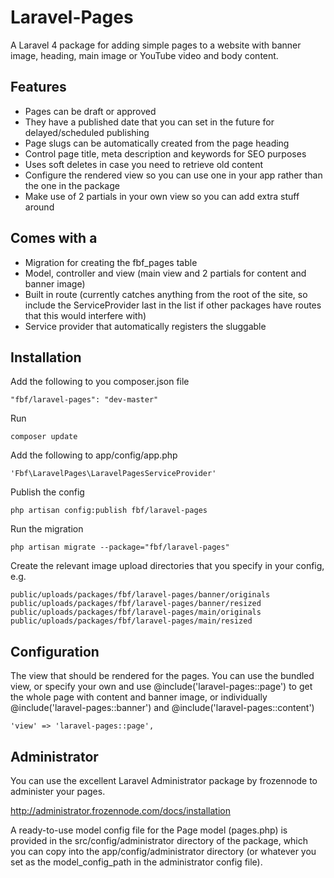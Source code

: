 Laravel-Pages
=============

A Laravel 4 package for adding simple pages to a website with banner image, heading, main image or YouTube video and body content.

## Features

* Pages can be draft or approved
* They have a published date that you can set in the future for delayed/scheduled publishing
* Page slugs can be automatically created from the page heading
* Control page title, meta description and keywords for SEO purposes
* Uses soft deletes in case you need to retrieve old content
* Configure the rendered view so you can use one in your app rather than the one in the package
* Make use of 2 partials in your own view so you can add extra stuff around

## Comes with a

* Migration for creating the fbf_pages table
* Model, controller and view (main view and 2 partials for content and banner image)
* Built in route (currently catches anything from the root of the site, so include the ServiceProvider last in the list if other packages have routes that this would interfere with)
* Service provider that automatically registers the sluggable

## Installation

Add the following to you composer.json file

    "fbf/laravel-pages": "dev-master"

Run

    composer update

Add the following to app/config/app.php

    'Fbf\LaravelPages\LaravelPagesServiceProvider'

Publish the config

    php artisan config:publish fbf/laravel-pages

Run the migration

    php artisan migrate --package="fbf/laravel-pages"

Create the relevant image upload directories that you specify in your config, e.g.

    public/uploads/packages/fbf/laravel-pages/banner/originals
    public/uploads/packages/fbf/laravel-pages/banner/resized
    public/uploads/packages/fbf/laravel-pages/main/originals
    public/uploads/packages/fbf/laravel-pages/main/resized

## Configuration

The view that should be rendered for the pages. You can use the bundled view, or specify your own and use @include('laravel-pages::page') to get the whole page with content and banner image, or individually @include('laravel-pages::banner') and @include('laravel-pages::content')

	'view' => 'laravel-pages::page',

## Administrator

You can use the excellent Laravel Administrator package by frozennode to administer your pages.

http://administrator.frozennode.com/docs/installation

A ready-to-use model config file for the Page model (pages.php) is provided in the src/config/administrator directory of the package, which you can copy into the app/config/administrator directory (or whatever you set as the model_config_path in the administrator config file).